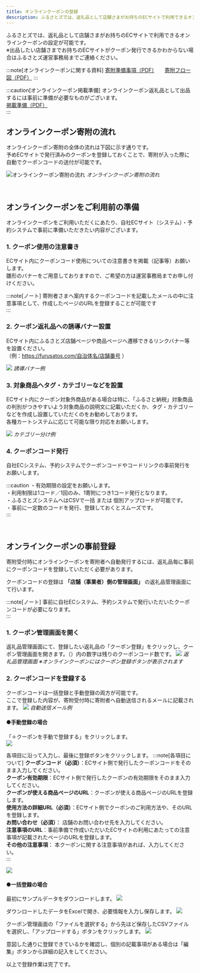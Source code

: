 ```yaml
---
title: オンラインクーポンの登録
description: ふるさとズでは、返礼品として店舗さまがお持ちのECサイトで利用できるオンラインクーポンの設定が可能です。
---
```


ふるさとズでは、返礼品として店舗さまがお持ちのECサイトで利用できるオンラインクーポンの設定が可能です。  
※出品したい店舗さまでお持ちのECサイトがクーポン発行できるかわからない場合はふるさとズ運営事務局までご連絡ください。  

:::note[オンラインクーポンに関する資料]
[寄附準備事項（PDF）](../../../pdf/online-coupon_settings.pdf)　　[寄附フロー図（PDF）](../../../pdf/online-coupon_flow_v2.pdf) 
:::

:::caution[オンラインクーポン掲載準備]
オンラインクーポン返礼品として出品するには事前に準備が必要なものがございます。  
[掲載準備（PDF）](../../../pdf/online-coupon.pdf)  
:::


## オンラインクーポン寄附の流れ
オンラインクーポン寄附の全体の流れは下図に示す通りです。  
予めECサイトで発行済みのクーポンを登録しておくことで、寄附が入った際に自動でクーポンコードの送付が可能です。    

![オンラインクーポン寄附の流れ](../../../assets/images/shops_online-coupon_01.png)
*オンラインクーポン寄附の流れ*

&nbsp;
&nbsp;

## オンラインクーポンをご利用前の準備

オンラインクーポンをご利用いただくにあたり、自社ECサイト（システム）・予約システムで事前に準備いただきたい内容がございます。  

### 1. クーポン使用の注意書き  

ECサイト内にクーポンコード使用についての注意書きを掲載（記事等）お願いします。  
雛形のバナーをご用意しておりますので、ご希望の方は運営事務局までお申し付けください。  

:::note[ノート]
寄附者さまへ案内するクーポンコードを記載したメールの中に注意事項として、作成したページのURLを登録することが可能です  
:::

### 2. クーポン返礼品への誘導バナー設置  

ECサイト内にふるさとズ店舗ページや商品ページへ遷移できるリンクバナー等を設置ください。  
（例：https://furusatos.com/自治体名/店舗番号 ）    

![](../../../assets/images/shops_online-coupon_09.png)
*誘導バナー例*  


### 3. 対象商品へタグ・カテゴリーなどを設置  

ECサイト内にクーポン対象外商品がある場合は特に、「ふるさと納税」対象商品の判別がつきやすいよう対象商品の説明文に記載いただくか、タグ・カテゴリーなどを作成し設置していただくのをお勧めしております。  
各種カートシステムに応じて可能な限り対応をお願いします。 

![](../../../assets/images/shops_online-coupon_10.png)
*カテゴリー分け例*  


### 4. クーポンコード発行  

自社ECシステム、予約システムでクーポンコードやコードリンクの事前発行をお願いします。


:::caution 
・有効期限の設定をお願いします。  
・利用制限は1コード／1回のみ、1寄附につき1コード発行となります。  
・ふるさとズシステムへはCSVで一括 または 個別アップロードが可能です。  
・事前に一定数のコードを発行、登録しておくとスムーズです。  
:::

&nbsp;

## オンラインクーポンの事前登録
寄附受付時にオンラインクーポンを寄附者へ自動発行するには、返礼品毎に事前にクーポンコードを登録していただく必要があります。  

クーポンコードの登録は **「店舗（事業者）側の管理画面」** の返礼品管理画面にて行います。  

:::note[ノート]
事前に自社ECシステム、予約システムで発行いただいたクーポンコードが必要になります。  
:::


### 1. クーポン管理画面を開く  
返礼品管理画面にて、登録したい返礼品の「クーポン登録」をクリックし、クーポン管理画面を開きます。（）内の数字は残りのクーポンコード数です。
![](../../../assets/images/shops_online-coupon_02.png)
*返礼品管理画面 ※オンラインクーポンにはクーポン登録ボタンが表示されます*


### 2. クーポンコードを登録する
クーポンコードは一括登録と手動登録の両方が可能です。  
ここで登録した内容が、寄附受付時に寄附者へ自動送信されるメールに記載されます。
![](../../../assets/images/shops_online-coupon_05.png)
*自動送信メール例*

#### ●手動登録の場合 
「＋クーポンを手動で登録する」をクリックします。  
![](../../../assets/images/shops_online-coupon_03.png)


各項目に沿って入力し、最後に登録ボタンをクリックします。
:::note[各項目について]
**クーポンコード（必須）**：ECサイト側で発行したクーポンコードをそのまま入力してください。  
**クーポン有効期限**：ECサイト側で発行したクーポンの有効期限をそのまま入力してください。  
**クーポンが使える商品ページのURL**：クーポンが使える商品ページのURLを登録します。  
**使用方法の詳細URL（必須）**：ECサイト側でクーポンのご利用方法や、そのURLを登録します。  
**お問い合わせ（必須）**：  店舗のお問い合わせ先を入力してください。  
**注意事項のURL**：事前準備で作成いただいたECサイトの利用にあたっての注意事項が記載されたページのURLを登録します。  
**その他の注意事項**：  本クーポンに関する注意事項があれば、入力してください。  
:::

![](../../../assets/images/shops_online-coupon_04.png)

#### ●一括登録の場合  
最初にサンプルデータをダウンロードします。
![](../../../assets/images/shops_online-coupon_06.png)

ダウンロードしたデータをExcelで開き、必要情報を入力し保存します。
![](../../../assets/images/shops_online-coupon_08.png)

クーポン管理画面の「ファイルを選択する」から先ほど保存したCSVファイルを選択し、「アップロードする」ボタンをクリックします。
![](../../../assets/images/shops_online-coupon_07.png)

意図した通りに登録できているかを確認し、個別の記載事項がある場合は「編集」ボタンから詳細の記入をしてください。

以上で登録作業は完了です。